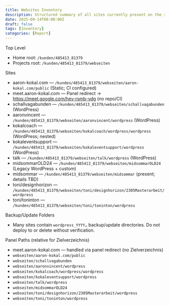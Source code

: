 ```yaml
---
title: Websites Inventory
description: Structured summary of all sites currently present on the server and their paths.
date: 2025-09-14T00:00:00Z
draft: false
tags: [Inventory]
categories: [Report]
---
```


Top Level
- Home root: `/kunden/485413_81379`
- Projects root: `/kunden/485413_81379/webseiten`

Sites
- aaron-kokal.com — `/kunden/485413_81379/webseiten/aaron-kokal.com/public` (Static; CI configured)
- meet.aaron-kokal.com — Panel redirect → https://meet.google.com/hev-rsmb-vdg (no repo/CI)
- schallvagabunden — `/kunden/485413_81379/webseiten/schallvagabunden` (WordPress)
- aaronvincent — `/kunden/485413_81379/webseiten/aaronvincent/wordpress` (WordPress)
- kokalcoach — `/kunden/485413_81379/webseiten/kokalcoach/wordpress/wordpress` (WordPress; nested)
- kokaleventsupport — `/kunden/485413_81379/webseiten/kokaleventsupport/wordpress` (WordPress)
- talk — `/kunden/485413_81379/webseiten/talk/wordpress` (WordPress)
- midsommarOLD24 — `/kunden/485413_81379/webseiten/midsommarOLD24` (Legacy WordPress + custom)
- midsommar — `/kunden/485413_81379/webseiten/midsommar` (present; details TBD)
- toni/designhorizon — `/kunden/485413_81379/webseiten/toni/designhorizon/2305Masterarbeit/wordpress`
- toni/toninton — `/kunden/485413_81379/webseiten/toni/toninton/wordpress`

Backup/Update Folders
- Many sites contain `wordpress_YYYY…` backup/update directories. Do not deploy to or delete without verification.

Panel Paths (relative for Zielverzeichnis)
- meet.aaron-kokal.com — handled via panel redirect (no Zielverzeichnis)
- `webseiten/aaron-kokal.com/public`
- `webseiten/schallvagabunden`
- `webseiten/aaronvincent/wordpress`
- `webseiten/kokalcoach/wordpress/wordpress`
- `webseiten/kokaleventsupport/wordpress`
- `webseiten/talk/wordpress`
- `webseiten/midsommarOLD24`
- `webseiten/toni/designhorizon/2305Masterarbeit/wordpress`
- `webseiten/toni/toninton/wordpress`
